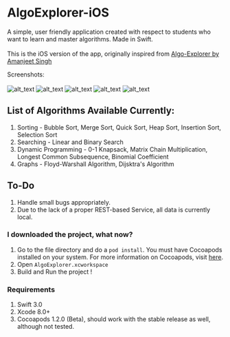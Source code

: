 # AlgoExplorer-iOS
A simple, user friendly application created with respect to students who want to learn and master algorithms. Made in Swift.<br><br>
This is the iOS version of the app, originally inspired from [Algo-Explorer by Amanjeet Singh](https://github.com/amanjeetsingh150/Algo-Explorer)

Screenshots: <br><br>
![alt_text](https://cloud.githubusercontent.com/assets/14857735/22477575/ab93ef12-e80c-11e6-812b-7e6153684506.png)
![alt_text](https://cloud.githubusercontent.com/assets/14857735/22477576/abb43bd2-e80c-11e6-8f64-f4709dd0b448.png)
![alt_text](https://cloud.githubusercontent.com/assets/14857735/22477577/abc21aae-e80c-11e6-8e15-3209aa261658.png)
![alt_text](https://cloud.githubusercontent.com/assets/14857735/22477579/abdaa524-e80c-11e6-94e6-606eb0694a04.png)
![alt_text](https://cloud.githubusercontent.com/assets/14857735/22477615/c67784f6-e80c-11e6-90db-c9cb2f439ecb.png)

## List of Algorithms Available Currently:<br>
1. Sorting - Bubble Sort, Merge Sort, Quick Sort, Heap Sort, Insertion Sort, Selection Sort
2. Searching - Linear and Binary Search
3. Dynamic Programming - 0-1 Knapsack, Matrix Chain Multiplication, Longest Common Subsequence, Binomial Coefficient
4. Graphs - Floyd-Warshall Algorithm, Dijsktra's Algorithm

## To-Do
1. Handle small bugs appropriately.
2. Due to the lack of a proper REST-based Service, all data is currently local.

### I downloaded the project, what now?
1. Go to the file directory and do a ```pod install```. You must have Cocoapods installed on your system. For more information on Cocoapods, visit [here](https://cocoapods.org/).
2. Open ```AlgoExplorer.xcworkspace```
3. Build and Run the project !

### Requirements
1. Swift 3.0
2. Xcode 8.0+
3. Cocoapods 1.2.0 (Beta), should work with the stable release as well, although not tested.
